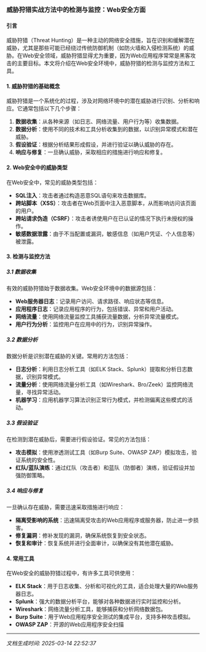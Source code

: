 ### 威胁狩猎实战方法中的检测与监控：Web安全方面

#### 引言
威胁狩猎（Threat Hunting）是一种主动的网络安全措施，旨在识别和缓解潜在威胁，尤其是那些可能已经绕过传统防御机制（如防火墙和入侵检测系统）的威胁。在Web安全领域，威胁狩猎显得尤为重要，因为Web应用程序常常是黑客攻击的主要目标。本文将介绍在Web安全环境中，威胁狩猎的检测与监控方法和工具。

#### 1. 威胁狩猎的基础概念

威胁狩猎是一个系统化的过程，涉及对网络环境中的潜在威胁进行识别、分析和响应。它通常包括以下几个步骤：

1. **数据收集**：从各种来源（如日志、网络流量、用户行为等）收集数据。
2. **数据分析**：使用不同的技术和工具分析收集到的数据，以识别异常模式和潜在威胁。
3. **假设验证**：根据分析结果形成假设，并进行验证以确认威胁的存在。
4. **响应与修复**：一旦确认威胁，采取相应的措施进行响应和修复。

#### 2. Web安全中的威胁类型

在Web安全中，常见的威胁类型包括：

- **SQL注入**：攻击者通过构造恶意SQL语句来攻击数据库。
- **跨站脚本（XSS）**：攻击者在Web页面中注入恶意脚本，从而影响访问该页面的用户。
- **跨站请求伪造（CSRF）**：攻击者诱使用户在已认证的情况下执行未授权的操作。
- **敏感数据泄露**：由于不当配置或漏洞，敏感信息（如用户凭证、个人信息等）被泄露。

#### 3. 检测与监控方法

##### 3.1 数据收集

有效的威胁狩猎始于数据收集。Web安全环境中的数据源包括：

- **Web服务器日志**：记录用户访问、请求路径、响应状态等信息。
- **应用程序日志**：记录应用程序的行为，包括错误、异常和用户活动。
- **网络流量**：使用网络流量监控工具捕获流量数据，分析异常流量模式。
- **用户行为分析**：监控用户在应用中的行为，识别异常操作。

##### 3.2 数据分析

数据分析是识别潜在威胁的关键。常用的方法包括：

- **日志分析**：利用日志分析工具（如ELK Stack、Splunk）提取和分析日志数据，识别异常模式。
- **流量分析**：使用网络流量分析工具（如Wireshark、Bro/Zeek）监控网络流量，寻找异常活动。
- **机器学习**：应用机器学习算法识别正常行为模式，并检测偏离这些模式的活动。

##### 3.3 假设验证

在检测到潜在威胁后，需要进行假设验证。常见的方法包括：

- **攻击模拟**：使用渗透测试工具（如Burp Suite、OWASP ZAP）模拟攻击，验证系统的安全性。
- **红队/蓝队演练**：通过红队（攻击者）和蓝队（防御者）演练，验证假设并加强防御策略。

##### 3.4 响应与修复

一旦确认存在威胁，需要迅速采取措施进行响应：

- **隔离受影响的系统**：迅速隔离受攻击的Web应用程序或服务器，防止进一步损害。
- **修复漏洞**：修补发现的漏洞，确保系统恢复到安全状态。
- **恢复和审计**：恢复系统并进行全面审计，以确保没有其他潜在威胁。

#### 4. 常用工具

在Web安全的威胁狩猎过程中，有许多工具可供使用：

- **ELK Stack**：用于日志收集、分析和可视化的工具，适合处理大量的Web服务器日志。
- **Splunk**：强大的数据分析平台，能够对各种数据进行实时监控和分析。
- **Wireshark**：网络流量分析工具，能够捕获和分析网络数据包。
- **Burp Suite**：用于Web应用程序安全测试的集成平台，支持多种攻击模拟。
- **OWASP ZAP**：开源的Web应用程序安全扫描

---

*文档生成时间: 2025-03-14 22:52:37*


